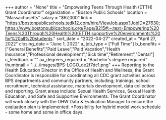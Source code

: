 +++
author = "None"
title = "Empowering Teens Through Health (ETTH) Grant Coordinator"
organization = "Boston Public Schools"
location = "Massachusetts"
salary = "$67,000"
link = "https://bostonpublicschools.tedk12.com/hire/ViewJob.aspx?JobID=27630; https://www.bostonpublicschools.org/Page/8215#:~:text=Empowering%20Teens%20Through%20Health%20(ETTH,supportive%20environments%20for%20all%20students."
sort_date = "2022-04-27"
created_at = "April 27, 2022"
closing_date = "June 1, 2022"
a_job_type = ["Full Time"]
b_benefits = ["General Benefits","Paid Leave","Paid Vacation","Health Insurance","Professional development","Sick time","Retirement","Dental"]
c_feedback = ""
aa_degrees_required = "Bachelor's degree required"
thumbnail = "../../images/BPS-LOGO_de2f7dc1.png"
+++
Reporting to the Health Education Director in the Office of Health and Wellness, the Grant Coordinator is responsible for coordinating all CDC grant activities across BPS departments and community partners, including; trainings, school recruitment, technical assistance, materials development, data collection and reporting. Grant areas include: Sexual Health Services, Sexual Health Education, and Safe and Supportive Environments. The Grant Coordinator will work closely with the OHW Data & Evaluation Manager to ensure the evaluation plan is implemented. 
*Possibility for hybrid model work schedule - some home and some in office days.